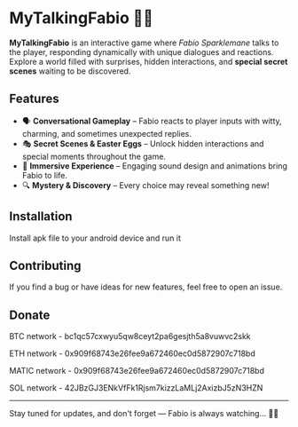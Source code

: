 # MyTalkingFabio 🦄✨  

**MyTalkingFabio** is an interactive game where *Fabio Sparklemane* talks to the player, responding dynamically with unique dialogues and reactions. Explore a world filled with surprises, hidden interactions, and **special secret scenes** waiting to be discovered.  

## Features  
- 🗣️ **Conversational Gameplay** – Fabio reacts to player inputs with witty, charming, and sometimes unexpected replies.  
- 🎭 **Secret Scenes & Easter Eggs** – Unlock hidden interactions and special moments throughout the game.  
- 🌟 **Immersive Experience** – Engaging sound design and animations bring Fabio to life.  
- 🔍 **Mystery & Discovery** – Every choice may reveal something new!  

## Installation 
Install apk file to your android device and run it

## Contributing  
If you find a bug or have ideas for new features, feel free to open an issue.  

## Donate
BTC network - bc1qc57cxwyu5qw8ceyt2pa6gesjth5a8vuwvc2skk

ETH network - 0x909f68743e26fee9a672460ec0d5872907c718bd

MATIC network - 0x909f68743e26fee9a672460ec0d5872907c718bd

SOL network - 42JBzGJ3ENkVfFk1Rjsm7kizzLaMLj2AxizbJ5zN3HZN

---  
Stay tuned for updates, and don't forget — Fabio is always watching... 👀✨
